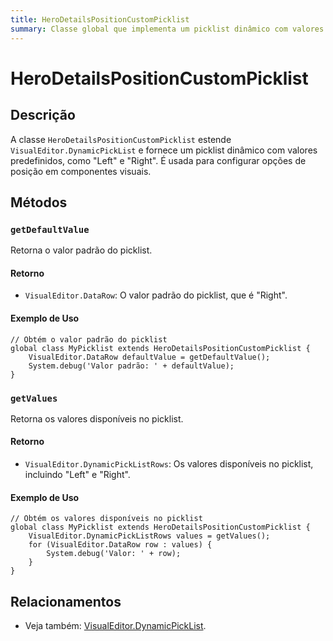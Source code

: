 ```yaml
---
title: HeroDetailsPositionCustomPicklist
summary: Classe global que implementa um picklist dinâmico com valores predefinidos.
---
```


# HeroDetailsPositionCustomPicklist

## Descrição
A classe `HeroDetailsPositionCustomPicklist` estende `VisualEditor.DynamicPickList` e fornece um picklist dinâmico com valores predefinidos, como "Left" e "Right". É usada para configurar opções de posição em componentes visuais.

## Métodos

### `getDefaultValue`
Retorna o valor padrão do picklist.

#### Retorno
- `VisualEditor.DataRow`: O valor padrão do picklist, que é "Right".

#### Exemplo de Uso
```apex
// Obtém o valor padrão do picklist
global class MyPicklist extends HeroDetailsPositionCustomPicklist {
    VisualEditor.DataRow defaultValue = getDefaultValue();
    System.debug('Valor padrão: ' + defaultValue);
}
```

### `getValues`
Retorna os valores disponíveis no picklist.

#### Retorno
- `VisualEditor.DynamicPickListRows`: Os valores disponíveis no picklist, incluindo "Left" e "Right".

#### Exemplo de Uso
```apex
// Obtém os valores disponíveis no picklist
global class MyPicklist extends HeroDetailsPositionCustomPicklist {
    VisualEditor.DynamicPickListRows values = getValues();
    for (VisualEditor.DataRow row : values) {
        System.debug('Valor: ' + row);
    }
}
```

## Relacionamentos

- Veja também: [VisualEditor.DynamicPickList](https://developer.salesforce.com/docs/atlas.en-us.apexref.meta/apexref/apex_class_VisualEditor_DynamicPickList.htm).
